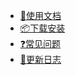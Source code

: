 - [📖使用文档](/4.0/basic/start) 
- [📦下载安装](/4.0/basic/start)
- [❓常见问题](/4.0/FAQ/faq)
- [🐛更新日志](/4.0/develop/changelog)